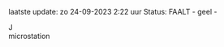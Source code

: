 laatste update: 
zo 24-09-2023  2:22   uur 
Status: FAALT - geel - 
<div class="service R">J</div><div class="service Y">microstation</div>